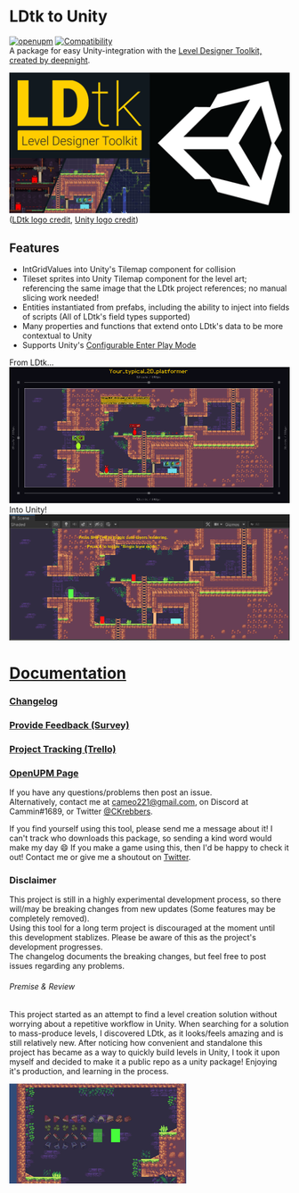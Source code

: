 # LDtk to Unity
[![openupm](https://img.shields.io/npm/v/com.cammin.ldtkunity?label=openupm&registry_uri=https://package.openupm.com)](https://openupm.com/packages/com.cammin.ldtkunity/)
[![Compatibility](https://img.shields.io/badge/Unity-2019.2+-brightgreen)](https://unity3d.com/get-unity/download/archive)  
A package for easy Unity-integration with the [Level Designer Toolkit, created by deepnight](https://ldtk.io/).

![Banner](DocFX/images/LDtkUnityBanner.png)  
([LDtk logo credit](https://github.com/deepnight/ldtk/blob/master/art/logo/banner-assets/square-512.png), [Unity logo credit](https://unity3d.com/legal/branding_trademarks))  

## Features  
- IntGridValues into Unity's Tilemap component for collision
- Tileset sprites into Unity Tilemap component for the level art; referencing the same image that the LDtk project references; no manual slicing work needed!  
- Entities instantiated from prefabs, including the ability to inject into fields of scripts (All of LDtk's field types supported)
- Many properties and functions that extend onto LDtk's data to be more contextual to Unity
- Supports Unity's [Configurable Enter Play Mode](https://docs.unity3d.com/Manual/ConfigurableEnterPlayMode.html)  



From LDtk...  
![LDtk Preview](DocFX/images/ldtk/Your_typical_2D_platformer.png)  
Into Unity!  
![Unity Preview](DocFX/images/unity/SceneLevel.png)  

# [Documentation](https://cammin.github.io/LDtkUnity/)

### [Changelog](Assets/LDtkUnity/CHANGELOG.md)
### [Provide Feedback (Survey)](https://forms.gle/a7iRkuBFxpgZpwRd8)
### [Project Tracking (Trello)](https://trello.com/b/YPgO5283)  
### [OpenUPM Page](https://openupm.com/packages/com.cammin.ldtkunity/)  

If you have any questions/problems then post an issue.  
Alternatively, contact me at cameo221@gmail.com, on Discord at Cammin#1689, or Twitter [@CKrebbers](https://twitter.com/CKrebbers).

If you find yourself using this tool, please send me a message about it! I can't track who downloads this package, so sending a kind word would make my day 😄
If you make a game using this, then I'd be happy to check it out! Contact me or give me a shoutout on [Twitter](https://twitter.com/CKrebbers).

### Disclaimer
This project is still in a highly experimental development process, so there will/may be breaking changes from new updates (Some features may be completely removed).  
Using this tool for a long term project is discouraged at the moment until this development stablizes.
Please be aware of this as the project's development progresses.  
The changelog documents the breaking changes, but feel free to post issues regarding any problems.

###### Premise & Review
This project started as an attempt to find a level creation solution without worrying about a repetitive workflow in Unity. When searching for a solution to mass-produce levels, I discovered LDtk, as it looks/feels amazing and is still relatively new. After noticing how convenient and standalone this project has became as a way to quickly build levels in Unity, I took it upon myself and decided to make it a public repo as a unity package! Enjoying it's production, and learning in the process.

![Opacity](DocFX/images/LDtkUnityOpacity.gif)

